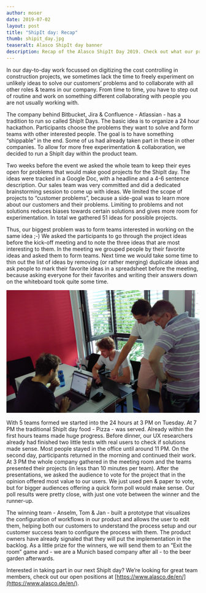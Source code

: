 ```yaml
---
author: moser
date: 2019-07-02
layout: post
title: "ShipIt day: Recap"
thumb: shipit_day.jpg
teaseralt: Alasco ShipIt day banner
description: Recap of the Alasco ShipIt Day 2019. Check out what our product team came up with in an axciting and fun 24h hackathon.
---
```



In our day-to-day work focussed on digitizing the cost controlling in 
construction projects, we sometimes lack the time to freely experiment on
unlikely ideas to solve our customers’ problems and to collaborate with all
other roles & teams in our company. From time to time, you have to step out of
routine and work on something different collaborating with people you are not
usually working with.

The company behind Bitbucket, Jira & Confluence - Atlassian - has a tradition
to run so called ShipIt Days. The basic idea is to organize a 24 hour
hackathon. Participants choose the problems they want to solve and form teams
with other interested people. The goal is to have something “shippable” in the
end. Some of us had already taken part in these in other companies. To allow
for more free experimentation & collaboration, we decided to run a ShipIt day
within the product team. 

Two weeks before the event we asked the whole team to keep their eyes open for
problems that would make good projects for the ShipIt day. The ideas were
tracked in a Google Doc, with a headline and a 4-6 sentence description. Our
sales team was very committed and did a dedicated brainstorming session to come
up with ideas. We limited the scope of projects to “customer problems”, because
a side-goal was to learn more about our customers and their problems. Limiting
to problems and not solutions reduces biases towards certain solutions and
gives more room for experimentation. In total we gathered 51 ideas for possible
projects.

Thus, our biggest problem was to form teams interested in working on the same
idea ;-) We asked the participants to go through the project ideas before the
kick-off meeting and to note the three ideas that are most interesting to them.
In the meeting we grouped people by their favorite ideas and asked them to form
teams. Next time we would take some time to thin out the list of ideas by
removing (or rather merging) duplicate ideas and ask people to mark their
favorite ideas in a spreadsheet before the meeting, because asking everyone for
their favorites and writing their answers down on the whiteboard took quite
some time.

![Alascians working on ideas](/assets/images/shipit_day_team.jpg "Alasco team members working together")

With 5 teams formed we started into the 24 hours at 3 PM on Tuesday. At 7 PM
the traditional ShipIt day food - Pizza - was served. Already within the first
hours teams made huge progress. Before dinner, our UX researchers already had
finished two little tests with real users to check if solutions made sense.
Most people stayed in the office until around 11 PM. On the second day,
participants returned in the morning and continued their work. At 3 PM the
whole company gathered in the meeting room and the teams presented their
projects (in less than 10 minutes per team). After the presentations, we asked
the audience to vote for the project that in the opinion offered most value to
our users. We just used pen & paper to vote, but for bigger audiences offering
a quick form poll would make sense. Our poll results were pretty close, with
just one vote between the winner and the runner-up.

The winning team - Anselm, Tom & Jan - built a prototype that visualizes the
configuration of workflows in our product and allows the user to edit them,
helping both our customers to understand the process setup and our customer
success team to configure the process with them. The product owners have
already signaled that they will put the implementation in the backlog. As a
little prize for the winners, we will send them to an “Exit the room” game and
\- we are a Munich based company after all \- to the beer garden afterwards.

Interested in taking part in our next ShipIt day? We’re looking for great team
members, check out our open positions at
[https://www.alasco.de/en/](https://www.alasco.de/en/).
